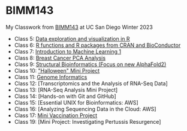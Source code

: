 # BIMM143

My Classwork from [BIMM143](https://bioboot.github.io/bimm143_W23/) at UC San Diego Winter 2023


- Class 5: [Data exploration and visualization in R](https://github.com/Max96706/bimm143_github/blob/main/class05/class05.md)
- Class 6: [R functions and R packages from CRAN and BioConductor](https://github.com/Max96706/bimm143_github/blob/main/class06/Class06Lab.md)
- Class 7: [Introduction to Machine Learning 1](https://github.com/Max96706/bimm143_github/blob/main/class07/class07lab.md)
- Class 8: [Breast Cancer PCA Analysis](https://github.com/Max96706/bimm143_github/blob/main/class08/class08lab.md)
- Class 9: [Structural Bioinformatics (Focus on new AlphaFold2)](https://github.com/Max96706/bimm143_github/blob/main/class09/class09lab.md)
- Class 10: ["Halloween" Mini Project](https://github.com/Max96706/bimm143_github/blob/main/class10/class10lab.md)
- Class 11: [Genome Informatics]()
- Class 12: [Transcriptomics and the Analysis of RNA-Seq Data]
- Class 13: [RNA-Seq Analysis Mini Project]
- Class 14: [Hands-on with Git and GitHub]
- Class 15: [Essential UNIX for Bioinformatics: AWS]
- Class 16: [Analyzing Sequencing Data in the Cloud: AWS]
- Class 17: [Mini Vaccination Project](https://github.com/Max96706/bimm143_github/blob/main/class17/class17.md)
- Class 19: [Mini Project: Investigating Pertussis Resurgence]
